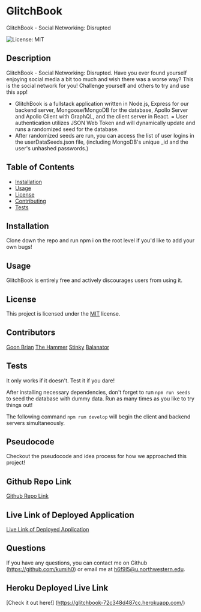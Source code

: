 # GlitchBook
GlitchBook - Social Networking: Disrupted

  ![License: MIT](https://img.shields.io/badge/license-MIT-green)

  ## Description
  
  GlitchBook - Social Networking: Disrupted.  Have you ever found yourself enjoying social media a bit too much and wish there was a  worse way? This is the social network for you! Challenge yourself and others to try and use this app!

  - GlitchBook is a fullstack application written in Node.js, Express for our backend server, Mongoose/MongoDB for the database, Apollo Server and Apollo Client with GraphQL, and the client server in React. 
  = User authentication utilizes JSON Web Token and will dynamically update and runs a randomized seed for the database.
  - After randomized seeds are run, you can access the list of user logins in the userDataSeeds.json file, (including MongoDB's unique _id and the user's unhashed passwords.)
  
  ## Table of Contents 
    
* [Installation](#installation)
* [Usage](#usage)
* [License](#license)
* [Contributing](#contributing)
* [Tests](#tests)
  
  
 ## Installation 
 
 Clone down the repo and run npm i on the root level if you'd like to add your own bugs! 

 ## Usage 
 
 GlitchBook is entirely free and actively discourages users from using it. 
 
 ## License 
 
 This project is licensed under the [MIT](https://opensource.org/licenses/MIT) license. 
 

 ## Contributors

 [Goon Brian](https://github.com/bsellers1)
 [The Hammer](https://github.com/HamzaR19)
 [Stinky](https://github.com/kumih0)
 [Balanator](https://github.com/AlanDBalan)

 ## Tests 
 
 It only works if it doesn't.  Test it if you dare! 

After installing necessary dependencies, don't forget to run `npm run seeds` to seed the database with dummy data.  Run as many times as you like to try things out!

The following command `npm rum develop` will begin the client and backend servers simultaneously.

 ## Pseudocode

Checkout the pseudocode and idea process for how we approached this project!

[]()

  ## Github Repo Link

  [Github Repo Link](https://github.com/kumih0/GlitchBook)

  ## Live Link of Deployed Application

  [Live Link of Deployed Application](https://glitchbook-72c348d487cc.herokuapp.com/)
  
  ## Questions
  If you have any questions, you can contact me on Github (https://github.com/kumih0) or email me at h6f9l5@u.northwestern.edu.

## Heroku Deployed Live Link

[Check it out here!] (https://glitchbook-72c348d487cc.herokuapp.com/)
